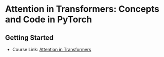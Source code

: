 # Attention in Transformers: Concepts and Code in PyTorch

## Getting Started

- Course Link: [Attention in Transformers](https://learn.deeplearning.ai/courses/attention-in-transformers-concepts-and-code-in-pytorch/lesson/han2t/introduction)

## 